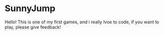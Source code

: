 # SunnyJump

Hello! This is one of my first games, and i really lvoe to code, if you want to play, please give feedback!
